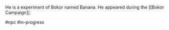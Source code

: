 He is a  experiment of Bokor named Banana.
He appeared during the [[Bokor Campaign]].

#npc #in-progress 